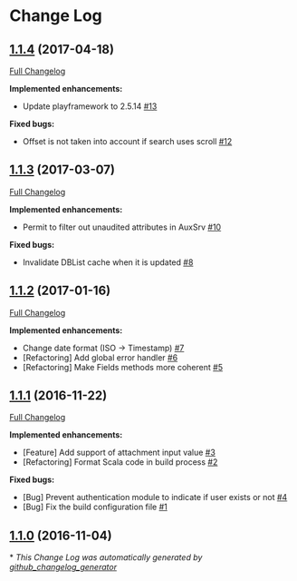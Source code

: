 # Change Log

## [1.1.4](https://github.com/CERT-BDF/elastic4play/tree/1.1.4) (2017-04-18)

[Full Changelog](https://github.com/CERT-BDF/elastic4play/compare/1.1.3...1.1.4)

**Implemented enhancements:**

- Update playframework to 2.5.14 [\#13](https://github.com/CERT-BDF/elastic4play/issues/13)

**Fixed bugs:**

- Offset is not taken into account if search uses scroll [\#12](https://github.com/CERT-BDF/elastic4play/issues/12)

## [1.1.3](https://github.com/CERT-BDF/elastic4play/tree/1.1.3) (2017-03-07)
[Full Changelog](https://github.com/CERT-BDF/elastic4play/compare/1.1.2...1.1.3)

**Implemented enhancements:**

- Permit to filter out unaudited attributes in AuxSrv [\#10](https://github.com/CERT-BDF/elastic4play/issues/10)

**Fixed bugs:**

- Invalidate DBList cache when it is updated [\#8](https://github.com/CERT-BDF/elastic4play/issues/8)

## [1.1.2](https://github.com/CERT-BDF/elastic4play/tree/1.1.2) (2017-01-16)
[Full Changelog](https://github.com/CERT-BDF/elastic4play/compare/1.1.1...1.1.2)

**Implemented enhancements:**

- Change date format \(ISO -\> Timestamp\) [\#7](https://github.com/CERT-BDF/elastic4play/issues/7)
- \[Refactoring\] Add global error handler [\#6](https://github.com/CERT-BDF/elastic4play/issues/6)
- \[Refactoring\] Make Fields methods more coherent [\#5](https://github.com/CERT-BDF/elastic4play/issues/5)

## [1.1.1](https://github.com/CERT-BDF/elastic4play/tree/1.1.1) (2016-11-22)
[Full Changelog](https://github.com/CERT-BDF/elastic4play/compare/1.1.0...1.1.1)

**Implemented enhancements:**

- \[Feature\] Add support of attachment input value [\#3](https://github.com/CERT-BDF/elastic4play/issues/3)
- \[Refactoring\] Format Scala code in build process [\#2](https://github.com/CERT-BDF/elastic4play/issues/2)

**Fixed bugs:**

- \[Bug\] Prevent authentication module to indicate if user exists or not [\#4](https://github.com/CERT-BDF/elastic4play/issues/4)
- \[Bug\] Fix the build configuration file [\#1](https://github.com/CERT-BDF/elastic4play/issues/1)

## [1.1.0](https://github.com/CERT-BDF/elastic4play/tree/1.1.0) (2016-11-04)


\* *This Change Log was automatically generated by [github_changelog_generator](https://github.com/skywinder/Github-Changelog-Generator)*